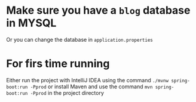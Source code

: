 # Make sure you have a `blog` database in MYSQL

Or you can change the database in `application.properties`

# For firs time running

Either run the project with IntelliJ IDEA using the command `./mvnw spring-boot:run -Pprod` or install Maven and use the command `mvn spring-boot:run -Pprod` in the project directory
